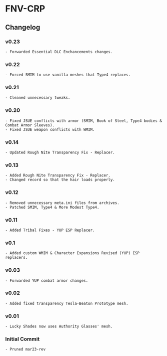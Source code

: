 # FNV-CRP
## Changelog
### v0.23
    - Forwarded Essential DLC Enchancements changes.
### v0.22
    - Forced SMIM to use vanilla meshes that Type4 replaces.
### v0.21
    - Cleaned unnecessary tweaks.
### v0.20
    - Fixed JSUE conflicts with armor (SMIM, Book of Steel, Type4 bodies & Combat Armor Sleeves).
    - Fixed JSUE weapon conflicts with WMIM.
### v0.14
    - Updated Rough Nite Transparency Fix - Replacer.
### v0.13
    - Added Rough Nite Transparency Fix - Replacer.
    - Changed record so that the hair loads properly.
### v0.12
    - Removed unnecessary meta.ini files from archives.
    - Patched SMIM, Type4 & More Modest Type4.
### v0.11
    - Added Tribal Fixes - YUP ESP Replacer.
### v0.1
    - Added custom WMIM & Character Expansions Revised (YUP) ESP replacers.
### v0.03
    - Forwarded YUP combat armor changes.
### v0.02
    - Added fixed transparency Tesla-Beaton Prototype mesh.
### v0.01
    - Lucky Shades now uses Authority Glasses' mesh.
### Initial Commit
    - Pruned mar23-rev